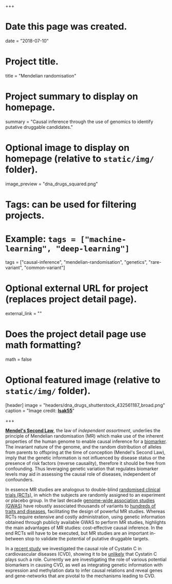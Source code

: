 +++
# Date this page was created.
date = "2018-07-10"

# Project title.
title = "Mendelian randomisation"

# Project summary to display on homepage.
summary = "Causal inference through the use of genomics to identify putative druggable candidates."

# Optional image to display on homepage (relative to `static/img/` folder).
image_preview = "dna_drugs_squared.png"

# Tags: can be used for filtering projects.
# Example: `tags = ["machine-learning", "deep-learning"]`
tags = ["causal-inference", "mendelian-randomisation", "genetics", "rare-variant", "common-variant"]

# Optional external URL for project (replaces project detail page).
external_link = ""

# Does the project detail page use math formatting?
math = false

# Optional featured image (relative to `static/img/` folder).
[header]
image = "headers/dna_drugs_shutterstock_432561187_broad.png"
caption = "Image credit: [**Isak55**](https://www.shutterstock.com/g/isak55)"

+++

[**Mendel's Second Law**](https://en.wikipedia.org/wiki/Mendelian_inheritance), the law of _independent assortment_, underlies the principle of Mendelian randomisation (MR) which make use of the inherent properties of the human genome to enable causal inference for a [biomarker](https://www.bmj.com/content/330/7499/1076). The invariant nature of the genome, and the random distribution of alleles from parents to offspring at the time of conception (Mendel's Second Law), imply that the genetic information is not influenced by disease status or the presence of risk factors (reverse causality), therefore it should be free from confounding. Thus leveraging genetic variation that regulates biomarker levels may aid in assessing the causal role of diseases, independent of confounders. 

In essence MR studies are analogous to double-blind [randomised clinical trials (RCTs)](https://www.bmj.com/content/330/7499/1076), in which the subjects are randomly assigned to an experiment or placebo group. In the last decade [genome-wide association studies (GWAS)](https://jamanetwork.com/journals/jama/article-abstract/181647) have robustly associated thousands of variants to [hundreds of traits and diseases](http://www.pnas.org/content/106/23/9362), facilitating the design of powerful MR studies. Whereas RCTs require extensive and costly administration, using genetic information obtained through publicly available GWAS to perform MR studies, highlights the main advantages of MR studies: cost-effective causal inference. In the end RCTs will have to be executed, but MR studies are an important in-between stop to validate the potential of putative druggable targets.

In a [recent study](http://www.onlinejacc.org/content/68/9/934?_ga=2.188460961.804184816.1531233557-184207684.1531233557) we investigated the causal role of Cystatin C in cardiovascular diseases (CVD), showing it to be [unlikely](http://www.acc.org/latest-in-cardiology/journal-scans/2016/08/22/15/37/cystatin-c-and-cardiovascular-disease) that Cystatin C plays such a role. Currently we are investigating the role of various potential biomarkers in causing CVD, as well as integrating genetic information with expression and methylation data to infer causal relations and reveal genes and gene-networks that are pivotal to the mechanisms leading to CVD.

